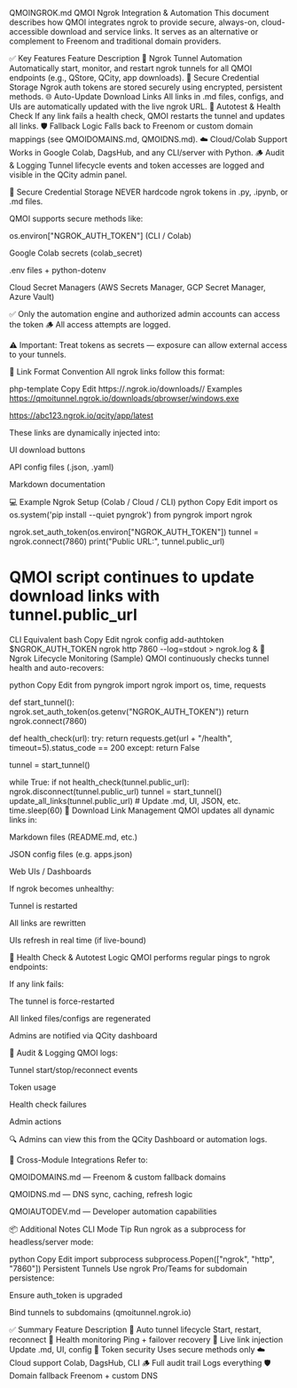 QMOINGROK.md
QMOI Ngrok Integration & Automation
This document describes how QMOI integrates ngrok to provide secure, always-on, cloud-accessible download and service links. It serves as an alternative or complement to Freenom and traditional domain providers.

✅ Key Features
Feature Description
🔁 Ngrok Tunnel Automation Automatically start, monitor, and restart ngrok tunnels for all QMOI endpoints (e.g., QStore, QCity, app downloads).
🔐 Secure Credential Storage Ngrok auth tokens are stored securely using encrypted, persistent methods.
🌐 Auto-Update Download Links All links in .md files, configs, and UIs are automatically updated with the live ngrok URL.
🧪 Autotest & Health Check If any link fails a health check, QMOI restarts the tunnel and updates all links.
🛡 Fallback Logic Falls back to Freenom or custom domain mappings (see QMOIDOMAINS.md, QMOIDNS.md).
☁️ Cloud/Colab Support Works in Google Colab, DagsHub, and any CLI/server with Python.
🪵 Audit & Logging Tunnel lifecycle events and token accesses are logged and visible in the QCity admin panel.

🔐 Secure Credential Storage
NEVER hardcode ngrok tokens in .py, .ipynb, or .md files.

QMOI supports secure methods like:

os.environ["NGROK_AUTH_TOKEN"] (CLI / Colab)

Google Colab secrets (colab_secret)

.env files + python-dotenv

Cloud Secret Managers (AWS Secrets Manager, GCP Secret Manager, Azure Vault)

✅ Only the automation engine and authorized admin accounts can access the token
🪵 All access attempts are logged.

⚠️ Important: Treat tokens as secrets — exposure can allow external access to your tunnels.

📎 Link Format Convention
All ngrok links follow this format:

php-template
Copy
Edit
https://<ngrok-subdomain>.ngrok.io/downloads/<app>/<platform>
Examples
https://qmoitunnel.ngrok.io/downloads/qbrowser/windows.exe

https://abc123.ngrok.io/qcity/app/latest

These links are dynamically injected into:

UI download buttons

API config files (.json, .yaml)

Markdown documentation

💻 Example Ngrok Setup (Colab / Cloud / CLI)
python
Copy
Edit
import os
os.system('pip install --quiet pyngrok')
from pyngrok import ngrok

ngrok.set_auth_token(os.environ["NGROK_AUTH_TOKEN"])
tunnel = ngrok.connect(7860)
print("Public URL:", tunnel.public_url)

# QMOI script continues to update download links with tunnel.public_url

CLI Equivalent
bash
Copy
Edit
ngrok config add-authtoken $NGROK_AUTH_TOKEN
ngrok http 7860 --log=stdout > ngrok.log &
🔄 Ngrok Lifecycle Monitoring (Sample)
QMOI continuously checks tunnel health and auto-recovers:

python
Copy
Edit
from pyngrok import ngrok
import os, time, requests

def start_tunnel():
ngrok.set_auth_token(os.getenv("NGROK_AUTH_TOKEN"))
return ngrok.connect(7860)

def health_check(url):
try:
return requests.get(url + "/health", timeout=5).status_code == 200
except:
return False

tunnel = start_tunnel()

while True:
if not health_check(tunnel.public_url):
ngrok.disconnect(tunnel.public_url)
tunnel = start_tunnel()
update_all_links(tunnel.public_url) # Update .md, UI, JSON, etc.
time.sleep(60)
🔁 Download Link Management
QMOI updates all dynamic links in:

Markdown files (README.md, etc.)

JSON config files (e.g. apps.json)

Web UIs / Dashboards

If ngrok becomes unhealthy:

Tunnel is restarted

All links are rewritten

UIs refresh in real time (if live-bound)

🧪 Health Check & Autotest Logic
QMOI performs regular pings to ngrok endpoints:

If any link fails:

The tunnel is force-restarted

All linked files/configs are regenerated

Admins are notified via QCity dashboard

📜 Audit & Logging
QMOI logs:

Tunnel start/stop/reconnect events

Token usage

Health check failures

Admin actions

🔍 Admins can view this from the QCity Dashboard or automation logs.

🔗 Cross-Module Integrations
Refer to:

QMOIDOMAINS.md — Freenom & custom fallback domains

QMOIDNS.md — DNS sync, caching, refresh logic

QMOIAUTODEV.md — Developer automation capabilities

📦 Additional Notes
CLI Mode Tip
Run ngrok as a subprocess for headless/server mode:

python
Copy
Edit
import subprocess
subprocess.Popen(["ngrok", "http", "7860"])
Persistent Tunnels
Use ngrok Pro/Teams for subdomain persistence:

Ensure auth_token is upgraded

Bind tunnels to subdomains (qmoitunnel.ngrok.io)

✅ Summary
Feature Description
🔄 Auto tunnel lifecycle Start, restart, reconnect
🧪 Health monitoring Ping + failover recovery
🔗 Live link injection Update .md, UI, config
🔐 Token security Uses secure methods only
☁️ Cloud support Colab, DagsHub, CLI
🪵 Full audit trail Logs everything
🛡 Domain fallback Freenom + custom DNS
